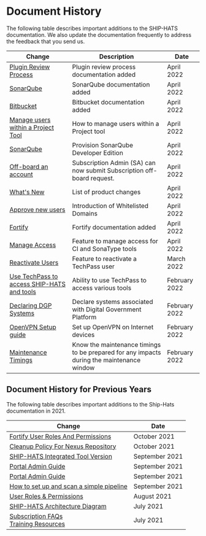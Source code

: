 # Document History

The following table describes important additions to the SHIP-HATS documentation. We also update the documentation frequently to address the feedback that you send us.

| Change | Description | Date |
| --- | --- | --- | 
| [Plugin Review Process](https://docs.developer.tech.gov.sg/docs/ship-hats-documentation/#/plugin-review-process)| Plugin review process documentation added| April 2022|
|[SonarQube](https://docs.developer.tech.gov.sg/docs/ship-hats-documentation/#/hats-sonarqube-overview)|SonarQube documentation added|April 2022|
|[Bitbucket](ship-bitbucket-overview)|Bitbucket documentation added|April 2022|
|[Manage users within a Project Tool](#manage-users-within-a-project-tool)|How to manage users within a Project tool|April 2022|
|[SonarQube](https://docs.developer.tech.gov.sg/docs/ship-hats-documentation/#/hats-sonarqube-overview)|Provision SonarQube Developer Edition|April 2022| 
|[Off-board an account](#off-board-an-account)|Subscription Admin (SA) can now submit Subscription off-board request.|April 2022|
|[What's New](what-s-new)|List of product changes|April 2022|
| [Approve new users](https://docs.developer.tech.gov.sg/docs/ship-hats-documentation/#/portal-guide/manage-users?id=approve-new-users) | Introduction of Whitelisted Domains | April 2022 |  
|[Fortify](fortify-overview)|Fortify documentation added|April 2022|
| [Manage Access](https://docs.developer.tech.gov.sg/docs/ship-hats-documentation/#/portal-guide/manage-users?id=manage-access) | Feature to manage access for CI and SonaType tools | April 2022 |  
| [Reactivate Users](https://docs.developer.tech.gov.sg/docs/ship-hats-documentation/#/portal-guide/manage-users?id=reactivate-users) | Feature to reactivate a TechPass user | March 2022  |  
| [Use TechPass to access SHIP-HATS and tools](https://docs.developer.tech.gov.sg/docs/ship-hats-documentation/#/use-techpass-to-access-ship-hats-and-tools) | Ability to use TechPass to access various tools | February 2022 |   
| [Declaring DGP Systems](https://docs.developer.tech.gov.sg/docs/ship-hats-documentation/#/portal-guide/declaring-dgp-systems) | Declare systems associated with Digital Government Platform | February 2022 |  
| [OpenVPN Setup guide](https://docs.developer.tech.gov.sg/docs/ship-hats-documentation/#/get-started/openvpn-guide) | Set up OpenVPN on Internet devices  | February 2022 | 
| [Maintenance Timings](https://docs.developer.tech.gov.sg/docs/ship-hats-documentation/#/maintenance-timing) | Know the maintenance timings to be prepared for any impacts during the maintenance window | February 2022 |  

## Document History for Previous Years

The following table describes important additions to the Ship-Hats documentation in 2021<!-- and earlier years-->.

| Change | Date |
| --- | --- |  
| [Fortify User Roles And Permissions](https://docs.developer.tech.gov.sg/docs/ship-hats-documentation/#/get-started/fortify-user-roles-and-permissions) | October 2021 |  
| [Cleanup Policy For Nexus Repository](https://docs.developer.tech.gov.sg/docs/ship-hats-documentation/#/ship-hats-cleanup-policy-for-nexus-repository) | October 2021 |  
| [SHIP-HATS Integrated Tool Version](https://docs.developer.tech.gov.sg/docs/ship-hats-documentation/#/get-started/ship-hats-integrated-tools-version) | September 2021 |
| [Portal Admin Guide](https://docs.developer.tech.gov.sg/docs/ship-hats-documentation/#/portal-guide/overview-of-ship-hats-portal) | September 2021 |  
| [Portal Admin Guide](https://docs.developer.tech.gov.sg/docs/ship-hats-documentation/#/portal-guide/overview-of-ship-hats-portal) | September 2021 |  
| [How to set up and scan a simple pipeline](https://docs.developer.tech.gov.sg/docs/ship-hats-documentation/#/how-to-setup-and-scan-sample-pipeline) | September 2021 |  
| [User Roles & Permissions](https://docs.developer.gov.sg/docs/ship-hats-documentation/#/user-roles-permissions) | August 2021 |  
| [SHIP-HATS Architecture Diagram](https://docs.developer.gov.sg/docs/ship-hats-documentation/#/architecture-diagram) | July 2021 |  
| [Subscription FAQs](./subscription)<br /> [Training Resources](./training-resources) | July 2021 |  
